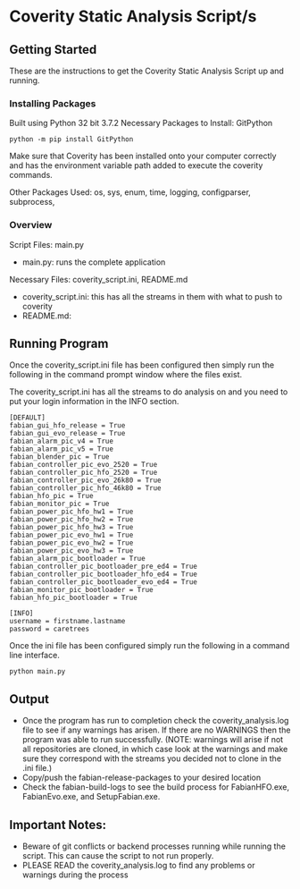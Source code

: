 # Coverity Static Analysis Script/s

## Getting Started
These are the instructions to get the Coverity Static Analysis Script up and running.

### Installing Packages
Built using Python 32 bit 3.7.2
Necessary Packages to Install: GitPython
```
python -m pip install GitPython
```

Make sure that Coverity has been installed onto your computer correctly and has the environment variable path added to execute the coverity commands.

Other Packages Used: os, sys, enum, time, logging, configparser, subprocess, 

### Overview
Script Files: main.py
* main.py: runs the complete application

Necessary Files: coverity_script.ini, README.md
* coverity_script.ini: this has all the streams in them with what to push to coverity
* README.md:

## Running Program
Once the coverity_script.ini file has been configured then simply run the following in the command prompt window where the files exist. 

The coverity_script.ini has all the streams to do analysis on and you need to put your login information in the INFO section.

```
[DEFAULT]
fabian_gui_hfo_release = True
fabian_gui_evo_release = True
fabian_alarm_pic_v4 = True
fabian_alarm_pic_v5 = True
fabian_blender_pic = True
fabian_controller_pic_evo_2520 = True
fabian_controller_pic_hfo_2520 = True
fabian_controller_pic_evo_26k80 = True
fabian_controller_pic_hfo_46k80 = True
fabian_hfo_pic = True
fabian_monitor_pic = True
fabian_power_pic_hfo_hw1 = True
fabian_power_pic_hfo_hw2 = True
fabian_power_pic_hfo_hw3 = True
fabian_power_pic_evo_hw1 = True
fabian_power_pic_evo_hw2 = True
fabian_power_pic_evo_hw3 = True
fabian_alarm_pic_bootloader = True
fabian_controller_pic_bootloader_pre_ed4 = True
fabian_controller_pic_bootloader_hfo_ed4 = True
fabian_controller_pic_bootloader_evo_ed4 = True
fabian_monitor_pic_bootloader = True
fabian_hfo_pic_bootloader = True
```

```
[INFO]
username = firstname.lastname
password = caretrees
```

Once the ini file has been configured simply run the following in a command line interface.

```
python main.py
```

## Output
* Once the program has run to completion check the coverity_analysis.log file to see if any warnings has arisen. If there are no WARNINGS then the program was able to run successfully. (NOTE: warnings will arise if not all repositories are cloned, in which case look at the warnings and make sure they correspond with the streams you decided not to clone in the .ini file.)
* Copy/push the fabian-release-packages to your desired location
* Check the fabian-build-logs to see the build process for FabianHFO.exe, FabianEvo.exe, and SetupFabian.exe.

## Important Notes:
* Beware of git conflicts or backend processes running while running the script. This can cause the script to not run properly.
* PLEASE READ the coverity_analysis.log to find any problems or warnings during the process

